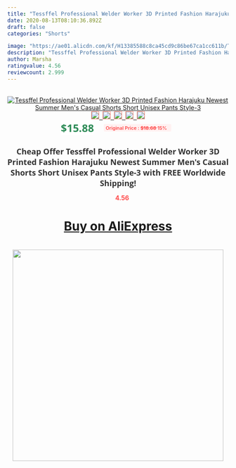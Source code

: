 ```yaml
---
title: "Tessffel Professional Welder Worker 3D Printed Fashion Harajuku Newest Summer Men's Casual Shorts Short Unisex Pants Style-3"
date: 2020-08-13T08:10:36.892Z
draft: false
categories: "Shorts"

image: "https://ae01.alicdn.com/kf/H13385588c8ca45cd9c86be67ca1cc611b/Tessffel-Professional-Welder-Worker-3D-Printed-Fashion-Harajuku-Newest-Summer-Men-s-Casual-Shorts-Short-Unisex.jpg"
description: "Tessffel Professional Welder Worker 3D Printed Fashion Harajuku Newest Summer Men's Casual Shorts Short Unisex Pants Style-3"
author: Marsha
ratingvalue: 4.56
reviewcount: 2.999
---
```

<br>
<div style="text-align: center;">
<a href="https://s.click.aliexpress.com/e/_ADt0QZ" target="_blank" rel="nofollow noopener noreferrer"><img alt="Tessffel Professional Welder Worker 3D Printed Fashion Harajuku Newest Summer Men's Casual Shorts Short Unisex Pants Style-3" class="magnifier-image" src="https://ae01.alicdn.com/kf/H13385588c8ca45cd9c86be67ca1cc611b/Tessffel-Professional-Welder-Worker-3D-Printed-Fashion-Harajuku-Newest-Summer-Men-s-Casual-Shorts-Short-Unisex.jpg_640x640.jpg">
<br>
<img style="border:1px solid salmon" src="https://ae01.alicdn.com/kf/H13385588c8ca45cd9c86be67ca1cc611b/Tessffel-Professional-Welder-Worker-3D-Printed-Fashion-Harajuku-Newest-Summer-Men-s-Casual-Shorts-Short-Unisex.jpg_120x120.jpg">&nbsp;&nbsp;<img style="border:1px solid salmon" src="https://ae01.alicdn.com/kf/H3c263e249e824dbf93cfb543f2a5cc70R/Tessffel-Professional-Welder-Worker-3D-Printed-Fashion-Harajuku-Newest-Summer-Men-s-Casual-Shorts-Short-Unisex.jpg_120x120.jpg">&nbsp;&nbsp;<img style="border:1px solid salmon" src="https://ae01.alicdn.com/kf/Hb5c97301a3cd416aa7a665192b7a757aI/Tessffel-Professional-Welder-Worker-3D-Printed-Fashion-Harajuku-Newest-Summer-Men-s-Casual-Shorts-Short-Unisex.jpg_120x120.jpg">&nbsp;&nbsp;<img style="border:1px solid salmon" src="https://ae01.alicdn.com/kf/Hcf050eea02714fd893e124a200ec5bc5p/Tessffel-Professional-Welder-Worker-3D-Printed-Fashion-Harajuku-Newest-Summer-Men-s-Casual-Shorts-Short-Unisex.jpg_120x120.jpg">&nbsp;&nbsp;<img style="border:1px solid salmon" src="https://ae01.alicdn.com/kf/H53170aa6d17c4001865b6d38aad79176K/Tessffel-Professional-Welder-Worker-3D-Printed-Fashion-Harajuku-Newest-Summer-Men-s-Casual-Shorts-Short-Unisex.jpg_120x120.jpg"></a></div><br0>
<div style="text-align: center;"><span style="background-color: white; border: 0px; box-sizing: border-box; color: seagreen; display: inline-block; font-family: &quot;open sans&quot; , &quot;arial&quot; , &quot;helvetica&quot; , sans-serif , &quot;heiti&quot;; font-size: 24px; font-stretch: inherit; font-weight: 700; line-height: inherit; margin: 0px 10px 0px 0px; padding: 0px; vertical-align: middle;">$15.88 </span>
<span style="background: rgb(255 , 241 , 241); border-radius: 3px; border: 0px; box-sizing: border-box; color: #ff4747; display: inline-block; font-family: inherit; font-size: 12px; font-stretch: inherit; font-style: inherit; font-variant: inherit; font-weight: 600; line-height: inherit; margin: 0px; padding: 2px 5px; transform: scale(0.9); vertical-align: middle;">Original Price : <b style="text-decoration: line-through;">$18.68 </b> 15%&nbsp;&nbsp;</span></div>
<h1 style="color: #333333; display: inline-block; font-family: &quot;open sans&quot; , &quot;arial&quot; , &quot;helvetica&quot; , sans-serif , &quot;heiti&quot;; font-size: 18px; font-stretch: inherit; font-weight: 700; text-align: center;">Cheap Offer Tessffel Professional Welder Worker 3D Printed Fashion Harajuku Newest Summer Men's Casual Shorts Short Unisex Pants Style-3 with FREE Worldwide Shipping!</h1>
<div style="color: #ff4747; text-align: center;">
<img src="https://4.bp.blogspot.com/-M0ZcTcb-5uY/XleCXlxnR4I/AAAAAAAAAEc/OrjgMkXV1oMQFaCRZj5HQwOCBcu3w1FegCPcBGAYYCw/s1600/star.png" style="height: 15px;">&nbsp;<b>4.56</b></div>
<div class="button_cont" align="center"><a class="buynow_a" href="https://s.click.aliexpress.com/e/_ADt0QZ" target="_blank" rel="nofollow noopener noreferrer"><H1>Buy on AliExpress</H1></a></div><br>
<div class="separator" style="clear: both; text-align: center;">
<img src="https://lh3.googleusercontent.com/-pTy5HemUv9M/XlePHvY0dAI/AAAAAAAAAE4/0nX5iRUoIWY8eMW9Dpxeirr157OZliDIgCLcBGAsYHQ/s1600/badge.gif" width="480">
</div>
